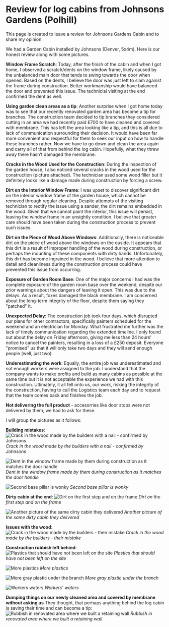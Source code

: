 # Review for log cabins from Johnsons Gardens (Polhill)

This page is created to leave a review for Johnsons Gardens Cabin and to share my opinion.

We had a Garden Cabin installed by Johnsons (Denver, 5x4m). Here is our honest review along with some pictures.

**Window Frame Scratch**: Today, after the finish of the cabin and when I got home, I observed a scratch/dents on the window frame, likely caused by the unbalanced main door that tends to swing towards the door when opened. Based on the dents, I believe the door was just left to slam against the frame during construction. Better workmanship would have balanced the door and prevented this issue. The technicial visiting at the end confirmed the dent as well.

**Using garden clean areas as a tip**: Another surprise when I got home today was to see that our recently renovated garden area has become a tip for branches. The construction team decided to tip branches they considered cutting in an area we had recently paid £700 to have cleaned and covered with membrane. This has left the area looking like a tip, and this is all due to lack of communication surrounding their decision. It would have been far more convenient and respectful for them to seek our input on how to handle these branches rather. Now we have to go down and clean the area again and carry all of that from behind the log cabin. Hopefully, what they threw away there hasn’t damaged the membrane.

**Cracks in the Wood Used for the Construction**:
During the inspection of the garden house, I also noticed several cracks in the wood used for the construction (picture attached). The technician used some wood filler but it definitely looks like a damage made during construction by forcing a screw.

**Dirt on the Interior Window Frame**:
I was upset to discover significant dirt on the interior window frame of the garden house, which cannot be removed through regular cleaning. Despite attempts of the visiting technician to rectify the issue using a sander, the dirt remains embedded in the wood. Given that we cannot paint the interior, this issue will persist, leaving the window frame in an unsightly condition. I believe that greater care should have been taken during the construction process to prevent such issues.

**Dirt on the Piece of Wood Above Windows**:
Additionally, there is noticeable dirt on the piece of wood above the windows on the ouside. It appears that this dirt is a result of improper handling of the wood during construction, or perhaps the mounting of these components with dirty hands. Unfortunately, this dirt has become ingrained in the wood. I believe that more attention to detail and cleanliness during the construction process could have prevented this issue from occurring.

**Exposure of Garden Room Base**: One of the major concerns I had was the complete exposure of the garden room base over the weekend, despite our prior warnings about the dangers of leaving it open. This was due to the delays. As a result, foxes damaged the black membrane. I am concerned about the long-term integrity of the floor, despite them saying they "patched" it.

**Unexpected Delay**: The construction job took four days, which disrupted our plans for other contractors, specifically painters scheduled for the weekend and an electrician for Monday. What frustrated me further was the lack of timely communication regarding the extended timeline. I only found out about the delay on Friday afternoon, giving me less than 24 hours' notice to cancel the painters, resulting in a loss of a £250 deposit. Everyone "promised" us that it will only take two days and they will send enough people (well, just two).

**Underestimating the work**: Equally, the entire job was underestimated and not enough workers were assigned to the job. I understand that the company wants to make profits and build as many cabins as possible at the same time but it is not acceptable the experience we had with this construction. Ultimately, it all fell onto us, our work, risking the integrity of the construction, having to call the Logistics team each day and to request that the team comes back and finishes the job.

**Not delivering the full product** - accesorries like door stops were not delivered by them, we had to ask for these.

I will group the pictures as it follows:

**Building mistakes**:
![Crack in the wood made by the builders with a nail - confirmed by Johnsons](resources/crackInWoodMadeByThem.png)
*Crack in the wood made by the builders with a nail - confirmed by Johnsons*

![Dent in the window frame made by them during construction as it matches the door handle](resources/dentInWindowFrame.png)
*Dent in the window frame made by them during construction as it matches the door handle*

![Second base pillar is wonky](resources/unevenBasePillar.png)
*Second base pillar is wonky*

**Dirty cabin at the end**:
![Dirt on the first step and on the frame](resources/dirtOnStepAndFrame.png)
*Dirt on the first step and on the frame*

![Another picture of the same dirty cabin they delivered](resources/dirtyStep.png)
*Another picture of the same dirty cabin they delivered*

**Issues with the wood**:
![Crack in the wood made by the builders - their mistake](resources/crackInWoodMadeByThem.png)
*Crack in the wood made by the builders - their mistake*

**Construction rubbish left behind**:
![Plastics that should have not been left on the site](resources/morePlastic.png)
*Plastics that should have not been left on the site*

![More plastics](resources/morePlastics.png)
*More plastics*

![More gray plastic under the branch](resources/grayPlasticUnderBranch.png)
*More gray plastic under the branch*

![Workers waters](resources/workersWaters.png)
*Workers' waters*

**Dumping things on our newly cleaned area and covered by membrane without asking us**
They thought, that perhaps anything behind the log cabin is saving their time and can become a tip:
![Rubbish in renovated area where we built a retaining wall](resources/rubbishInRenovatedArea.png)
*Rubbish in renovated area where we built a retaining wall*